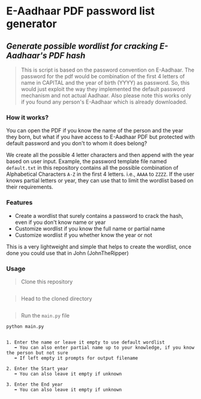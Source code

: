 # E-Aadhaar PDF password list generator
## _Generate possible wordlist for cracking E-Aadhaar's PDF hash_

> This is script is based on the password convention on E-Aadhaar. The password for the pdf would be combination of the first 4 letters of name in CAPITAL and the year of birth (YYYY) as password. So, this would just exploit the way they implemented the default password mechanism and not actual Aadhaar. Also please note this works only if you found any person's E-Aadhaar which is already downloaded.

### How it works?
You can open the PDF if you know the name of the person and the year they born, but what if you have access to E-Aadhaar PDF but protected with default password and you don't to whom it does belong?

We create all the possible 4 letter characters and then append with the year based on user input. Example, the password template file named `default.txt` in this repository contains all the possible combination of Alphabetical Characters `A-Z` in the first 4 letters. i.e., `AAAA` to `ZZZZ`. If the user knows partial letters or year, they can use that to limit the wordlist based on their requirements. 

### Features

- Create a wordlist that surely contains a password to crack the hash, even if you don't know name or year
- Customize wordlist if you know the full name or partial name
- Customize wordlist if you whether know the year or not

This is a very lightweight and simple that helps to create the wordlist, once done you could use that in John (JohnTheRipper) 

### Usage

>Clone this repository
```

```
> Head to the cloned directory
```

```
> Run the `main.py` file
```
python main.py
```
```
    
1. Enter the name or leave it empty to use default wordlist
   ➡ You can also enter partial name up to your knowledge, if you know the person but not sure
   ➡ If left empty it prompts for output filename
   
2. Enter the Start year 
   ➡ You can also leave it empty if unknown
   
3. Enter the End year 
   ➡ You can also leave it empty if unknown
   
```
